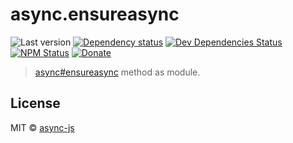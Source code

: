 # async.ensureasync

![Last version](https://img.shields.io/github/tag/async-js/async.ensureasync.svg?style=flat-square)
[![Dependency status](http://img.shields.io/david/async-js/async.ensureasync.svg?style=flat-square)](https://david-dm.org/async-js/async.ensureasync)
[![Dev Dependencies Status](http://img.shields.io/david/dev/async-js/async.ensureasync.svg?style=flat-square)](https://david-dm.org/async-js/async.ensureasync#info=devDependencies)
[![NPM Status](http://img.shields.io/npm/dm/async.ensureasync.svg?style=flat-square)](https://www.npmjs.org/package/async.ensureasync)
[![Donate](https://img.shields.io/badge/donate-paypal-blue.svg?style=flat-square)](https://paypal.me/kikobeats)

> [async#ensureasync](https://github.com/async-js/async#async.ensureasync) method as module.

## License

MIT © [async-js](https://github.com/async-js)
